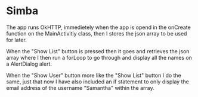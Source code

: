 # Simba
The app runs OkHTTP, immedietely when the app is opend in the onCreate function on the MainActivitiy class, then I stores the json array to be used for later.

When the "Show List" button is pressed then it goes and retrieves the json array where I then run a forLoop to go through and display all the names on a AlertDialog alert.

When the "Show User" button more like the "Show List" button I do the same, just that now I have also included an if statement to only display the email address of the username "Samantha" within the array.
